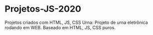 # Projetos-JS-2020
Projetos criados com HTML, JS, CSS
Urna: Projeto de urna eletrônica rodando em WEB. Baseado em HTML, JS, CSS puros.
